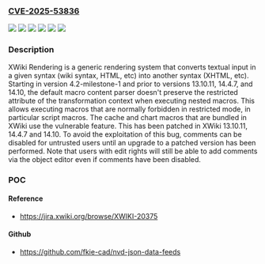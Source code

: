### [CVE-2025-53836](https://cve.mitre.org/cgi-bin/cvename.cgi?name=CVE-2025-53836)
![](https://img.shields.io/static/v1?label=Product&message=xwiki-rendering&color=blue)
![](https://img.shields.io/static/v1?label=Version&message=%3E%3D%2014.0%2C%20%3C%2014.4.7%20&color=brightgreen)
![](https://img.shields.io/static/v1?label=Version&message=%3E%3D%2014.5%2C%20%3C%2014.10%20&color=brightgreen)
![](https://img.shields.io/static/v1?label=Version&message=%3E%3D%204.2-milestone-1%2C%20%3C%2013.10.11%20&color=brightgreen)
![](https://img.shields.io/static/v1?label=Vulnerability&message=CWE-863%3A%20Incorrect%20Authorization&color=brightgreen)
![](https://img.shields.io/static/v1?label=Vulnerability&message=CWE-94%3A%20Improper%20Control%20of%20Generation%20of%20Code%20('Code%20Injection')&color=brightgreen)

### Description

XWiki Rendering is a generic rendering system that converts textual input in a given syntax (wiki syntax, HTML, etc) into another syntax (XHTML, etc). Starting in version 4.2-milestone-1 and prior to versions 13.10.11, 14.4.7, and 14.10, the default macro content parser doesn't preserve the restricted attribute of the transformation context when executing nested macros. This allows executing macros that are normally forbidden in restricted mode, in particular script macros. The cache and chart macros that are bundled in XWiki use the vulnerable feature. This has been patched in XWiki 13.10.11, 14.4.7 and 14.10. To avoid the exploitation of this bug, comments can be disabled for untrusted users until an upgrade to a patched version has been performed. Note that users with edit rights will still be able to add comments via the object editor even if comments have been disabled.

### POC

#### Reference
- https://jira.xwiki.org/browse/XWIKI-20375

#### Github
- https://github.com/fkie-cad/nvd-json-data-feeds


